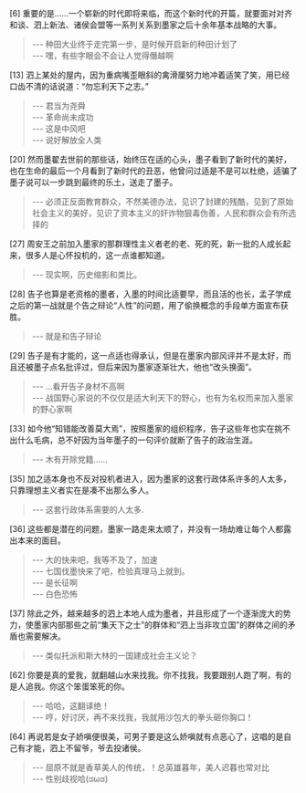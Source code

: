 
[6] 重要的是……一个崭新的时代即将来临，而这个新时代的开篇，就要面对对齐和谈、泗上新法、诸侯会盟等一系列关系到墨家之后十余年基本战略的大事。
>--- 种田大业终于走完第一步，是时候开启新的种田计划了<br>
>--- 嘿，有些字眼会不会让人觉得僭越啊<br>

[13] 泗上某处的屋内，因为重病嘴歪眼斜的禽滑厘努力地冲着适笑了笑，用已经口齿不清的话说道：“勿忘利天下之志。”
>--- 君当为尧舜<br>
>--- 革命尚未成功<br>
>--- 这是中风吧<br>
>--- 说好解放全人类<br>

[20] 然而墨翟去世前的那些话，始终压在适的心头，墨子看到了新时代的美好，也在生命的最后一个月看到了新时代的丑恶，他曾问过适是不是可以杜绝，适骗了墨子说可以一步跳到最终的乐土，送走了墨子。
>--- 必须正反面教育群众，不然美德办法，见识了封建的残酷，见到了原始社会主义的美好，见识了资本主义的奸诈物狠毒伪善，人民和群众会有所选择的<br>

[27] 周安王之前加入墨家的那群理性主义者老的老、死的死，新一批的人成长起来，很多人是心怀投机的，这一点谁都知道。
>--- 现实啊，历史缩影和类比。<br>

[28] 告子也算是老资格的墨者，入墨的时间比适要早，而且活的也长，孟子学成之后的第一战就是个告之辩论“人性”的问题，用了偷换概念的手段单方面宣布获胜。
>--- 就是和告子辩论<br>

[29] 告子是有才能的，这一点适也得承认，但是在墨家内部风评并不是太好，而且还被墨子点名批评过，但后来因为墨家逐渐壮大，他也“改头换面”。
>--- …看开告子身材不高啊<br>
>--- 战国野心家说的不仅仅是适大利天下的野心，也有为名权而来加入墨家的野心家啊<br>

[33] 如今他“知错能改善莫大焉”，按照墨家的组织程序，告子这些年也实在挑不出什么毛病，总不好因为当年墨子的一句评价就断了告子的政治生涯。
>--- 木有开除党籍……<br>

[35] 加之适本身也不反对投机者进入，因为墨家的这套行政体系许多的人太多，只靠理想主义者实在是凑不出那么多人。
>--- 这套行政体系需要的人太多.<br>

[36] 这些都是潜在的问题，墨家一路走来太顺了，并没有一场劫难让每个人都露出本来的面目。
>--- 大的快来吧，我等不及了，加速<br>
>--- 七国伐墨快来了吧，检验真理马上就到。<br>
>--- 是长征啊<br>
>--- 白色恐怖<br>

[37] 除此之外，越来越多的泗上本地人成为墨者，并且形成了一个逐渐庞大的势力，使墨家内部那些之前“集天下之士”的群体和“泗上当非攻立国”的群体之间的矛盾也需要解决。
>--- 类似托派和斯大林的一国建成社会主义论？<br>

[62] 你要是真的爱我，就翻越山水来找我。你不找我，我要跟别人跑了啊，有的是人追我。你这个笨蛋笨死的你。
>--- 哈哈，这翻译绝！<br>
>--- 哼，好讨厌，再不来找我，我就用沙包大的拳头砸你胸口！<br>

[64] 再说若是女子娇嗔便很美，可男子要是这么娇嗔就有点恶心了，这唱的是自己有才能，泗上不留爷，爷去投诸侯。
>--- 屈原不就是香草美人的传统，！总英雄暮年，美人迟暮也常对比<br>
>--- 性别歧视哈(ಡωಡ)<br>
